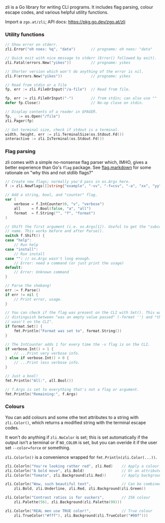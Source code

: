 zli is a Go library for writing CLI programs. It includes flag parsing, colour
escape codes, and various helpful utility functions.

Import a `zgo.at/zli`; API docs: https://pkg.go.dev/zgo.at/zli


### Utility functions

```go
// Show error on stderr.
zli.Error("oh noes: %q", "data")       // progname: oh noes: "data"

// Quick exit with nice message to stderr (Error() followed by exit).
zli.Fatal(errors.New("yikes"))         // progname: yikes

// Shorter version which won't do anything of the error is nil.
zli.F(errors.New("yikes"))             // progname: yikes

// Read from stdin or a file
fp, err := zli.FileOrInput("/a-file")  // Read from file.

fp, err := zli.FileOrInput("-")        // from stdin; can also use ""
defer fp.Close()                       // No-op close on stdin.

// Display contents of a reader in $PAGER.
fp, _ := os.Open("/file")
zli.Pager(fp)

// Get terminal size, check if stdout is a terminal.
width, height, err := zli.TerminalSize(os.Stdout.Fd())
interactive := zli.IsTerminal(os.Stdout.Fd())
```


### Flag parsing

zli comes with a simple no-nonsense flag parser which, IMHO, gives a better
experience than Go's `flag` package. See [flag.markdown](/flag.markdown) for
some rationale on "why this and not stdlib flags?"

```go
// Create new flags; normally you'd pass in os.Args here.
f := zli.NewFlags([]string{"example", "-vv", "-f=csv", "-a", "xx", "yy"})

// Add a string, bool, and "counter" flag.
var (
    verbose = f.IntCounter(0, "v", "verbose")
    all     = f.Bool(false, "a", "all")
    format  = f.String("", "f", "format")
)

// Shift the first argument (i.e. os.Args[1]). Useful to get the "subcommand"
// name. This works before and after Parse().
switch f.Shift() {
case "help":
    // Run help
case "install":
    // Run install
case "": // os.Args wasn't long enough.
    // Error: need a command (or just print the usage)
default:
    // Error: Unknown command
}

// Parse the shebang!
err := f.Parse()
if err != nil {
    // Print error, usage.
}

// You can check if the flag was present on the CLI with Set(). This way you can
// distinguish between "was an empty value passed" (-format '') and "this flag
// wasn't on the CLI".
if format.Set() {
    fmt.Println("Format was set to", format.String())
}

// The IntCounter adds 1 for every time the -v flag is on the CLI.
if verbose.Int() > 1 {
    // ...Print very verbose info.
} else if verbose.Int() > 0 {
    // ...Print less verbose info.
}

// Just a bool!
fmt.Println("All:", all.Bool())

// f.Args is set to everything that's not a flag or argument.
fmt.Println("Remaining:", f.Args)
```

### Colours


You can add colours and some othe text attributes to a string with
`zli.Color()`, which returns a modified string with the terminal escape codes.

It won't do anything if `zli.NoColor` is set; this is set automatically if the
output isn't a terminal or if `NO_COLOR` is set, but you can overide it if the
user set `--color=force` or something.

`zli.Colorln()` is a convenience wrapped for `fmt.Println(zli.Color(...))`.

```go
zli.Colorln("You're looking rather red", zli.Red)    // Apply a colour.
zli.Colorln("A bold move", zli.Bold)                 // Or an attribute.
zli.Colorln("Tomato", zli.Background(zli.Red))       // Apply background colour.

zli.Colorln("Wow, such beautiful text",              // Can be combined.
    zli.Bold, zli.Underline, zli.Red, zli.Background(zli.Green))

zli.Colorln("Contrast ratios is for suckers",        // 256 colour
    zli.Palette(56), zli.Background(zli.Palette(99)))

zli.Colorln("REAL men use TRUE color!",              // True colour
    zli.TrueColor("#fff"), zli.Background(zli.TrueColor("#00f")))
```
